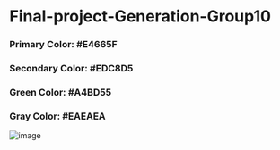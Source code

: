 # Final-project-Generation-Group10
### Primary Color: #E4665F
### Secondary Color: #EDC8D5
### Green Color: #A4BD55
### Gray Color: #EAEAEA
![image](https://user-images.githubusercontent.com/74394547/181909235-89364ff9-b02d-4366-bbdb-6e8b72809204.png)
